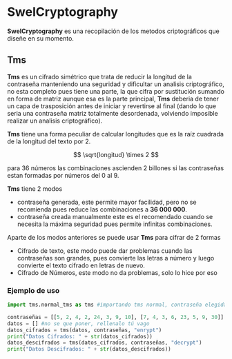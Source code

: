 # SwelCryptography
**SwelCryptography** es una recopilación de los metodos criptográficos que diseñe en su momento.

## Tms
**Tms** es un cifrado simétrico que trata de reducir la longitud de la contraseña manteniendo una seguridad y dificultar un analisis criptográfico, no esta completo pues tiene una parte, la que cifra por sustitución sumando en forma de matriz
aunque esa es la parte principal, **Tms** deberia de tener un capa de trasposición antes de iniciar y revertirse al final (dando lo que seria una contraseña matriz totalmente desordenada, volviendo imposible realizar un analisis criptográfico).

**Tms** tiene una forma peculiar de calcular longitudes que es la raíz cuadrada de la longitud del texto por 2.

 $$
 \sqrt{longitud} \times 2
 $$

para 36 números las combinaciones ascienden 2 billones si las contraseñas estan formadas por números del 0 al 9.

**Tms** tiene 2 modos
- contraseña generada, este permite mayor facilidad, pero no se recomienda pues reduce las combinaciones a **36 000 000**.
- contraseña creada manualmente este es el recomendado cuando se necesita la máxima seguridad pues permite infinitas combinaciones.

Aparte de los modos anteriores se puede usar **Tms** para cifrar de 2 formas
- Cifrado de texto, este modo puede dar problemas cuando las contraseñas son grandes, pues convierte las letras a número y luego convierte el texto cifrado en letras de nuevo.
- Cifrado de Números, este modo no da problemas, solo lo hice por eso

### Ejemplo de uso 
```python
import tms.normal_tms as tms #importando tms normal, contraseña elegida por el usuario, es una función

contraseñas = [[5, 2, 4, 2, 24, 3, 9, 10], [7, 4, 3, 6, 23, 5, 9, 30]] # definimos las contraseñas
datos = [] #no se que poner, rellenalo tú vago
datos_cifrados = tms(datos, contraseñas, "enrypt")
print("Datos Cifrados: " + str(datos_cifrados))
datos_descifrados = tms(datos_cifrados, contraseñas, "decrypt")
print("Datos Descifrados: " + str(datos_descifrados))
```
